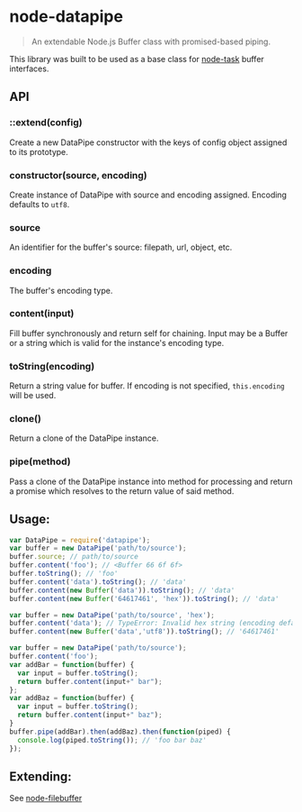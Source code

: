 # node-datapipe
> An extendable Node.js Buffer class with promised-based piping.

This library was built to be used as a base class for [node-task](http://github.com/node-task/spec) buffer interfaces.

## API

### ::extend(config)
Create a new DataPipe constructor with the keys of config object assigned to its prototype.

### constructor(source, encoding)
Create instance of DataPipe with source and encoding assigned.  Encoding defaults to `utf8`.

### source
An identifier for the buffer's source: filepath, url, object, etc.

### encoding
The buffer's encoding type.

### content(input)
Fill buffer synchronously and return self for chaining.  Input may be a Buffer or a string which is valid for the instance's encoding type.

### toString(encoding)
Return a string value for buffer.  If encoding is not specified, `this.encoding` will be used.

### clone()
Return a clone of the DataPipe instance.

### pipe(method)
Pass a clone of the DataPipe instance into method for processing and return a promise which resolves to the return value of said method.

## Usage:
```js
var DataPipe = require('datapipe');
var buffer = new DataPipe('path/to/source');
buffer.source; // path/to/source
buffer.content('foo'); // <Buffer 66 6f 6f>
buffer.toString(); // 'foo'
buffer.content('data').toString(); // 'data'
buffer.content(new Buffer('data')).toString(); // 'data'
buffer.content(new Buffer('64617461', 'hex')).toString(); // 'data'

var buffer = new DataPipe('path/to/source', 'hex');
buffer.content('data'); // TypeError: Invalid hex string (encoding defaults to hex)
buffer.content(new Buffer('data','utf8')).toString(); // '64617461'

var buffer = new DataPipe('path/to/source');
buffer.content('foo');
var addBar = function(buffer) {
  var input = buffer.toString();
  return buffer.content(input+" bar");
};
var addBaz = function(buffer) {
  var input = buffer.toString();
  return buffer.content(input+" baz");
}
buffer.pipe(addBar).then(addBaz).then(function(piped) {
  console.log(piped.toString()); // 'foo bar baz'
});
```

## Extending:
See [node-filebuffer](https://github.com/node-task/filebuffer/blob/master/lib/filebuffer.js)